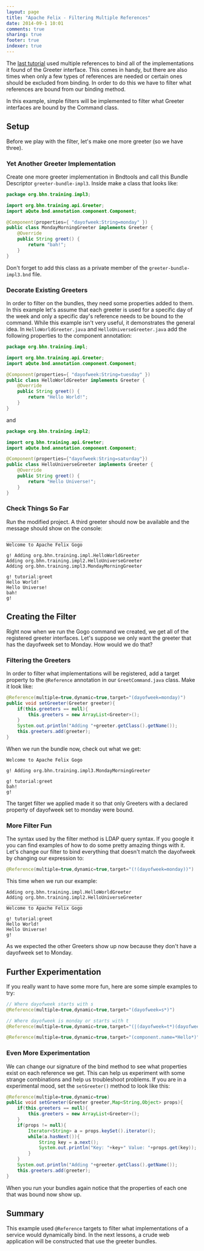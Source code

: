 ```yaml
---
layout: page
title: "Apache Felix - Filtering Multiple References"
date: 2014-09-1 10:01
comments: true
sharing: true
footer: true
indexer: true
---
```

The [last tutorial](/labs-and-tutorials/OSGi/apache-felix-multiple-cardinality-references) used multiple references to bind all of the implementations it found of the Greeter interface. This comes in handy, but there are also times when only a few types of references are needed or certain ones should be excluded from binding. In order to do this we have to filter what references are bound from our binding method.

In this example, simple filters will be implemented to filter what Greeter interfaces are bound by the Command class.

## Setup
Before we play with the filter, let's make one more greeter (so we have three). 

### Yet Another Greeter Implementation
Create one more greeter implementation in Bndtools and call this Bundle Descriptor ```greeter-bundle-impl3```. Inside make a class that looks like:

```java Yet Another Greeter
package org.bhn.training.impl3;

import org.bhn.training.api.Greeter;
import aQute.bnd.annotation.component.Component;

@Component(properties={ "dayofweek:String=monday" })
public class MondayMorningGreeter implements Greeter {
    @Override
    public String greet() {
        return "bah!";
    }
}
```
Don't forget to add this class as a private member of the ```greeter-bundle-impl3.bnd``` file.

### Decorate Existing Greeters
In order to filter on the bundles, they need some properties added to them. In this example let's assume that each greeter is used for a specific day of the week and only a specific day's reference needs to be bound to the command. While this example isn't very useful, it demonstrates the general idea. In ```HelloWorldGreeter.java``` and ```HelloUniverseGreeter.java``` add the following properties to the component annotation:

```java HelloWorldGreeter.java After Change
package org.bhn.training.impl;

import org.bhn.training.api.Greeter;
import aQute.bnd.annotation.component.Component;

@Component(properties={ "dayofweek:String=tuesday" })
public class HelloWorldGreeter implements Greeter {
    @Override
    public String greet() {
        return "Hello World!";
    }
}
```
and
```java HelloUniverseGreeter.java After Change
package org.bhn.training.impl2;

import org.bhn.training.api.Greeter;
import aQute.bnd.annotation.component.Component;

@Component(properties={"dayofweek:String=saturday"})
public class HelloUniverseGreeter implements Greeter {
    @Override
    public String greet() {
        return "Hello Universe!";
    }
}
```
### Check Things So Far
Run the modified project. A third greeter should now be available and the message should show on the console:

```
____________________________
Welcome to Apache Felix Gogo

g! Adding org.bhn.training.impl.HelloWorldGreeter
Adding org.bhn.training.impl2.HelloUniverseGreeter
Adding org.bhn.training.impl3.MondayMorningGreeter

g! tutorial:greet
Hello World!
Hello Universe!
bah!
g! 
```

## Creating the Filter
Right now when we run the Gogo command we created, we get all of the registered greeter interfaces. Let's suppose we only want the greeter that has the dayofweek set to Monday. How would we do that? 

### Filtering the Greeters
In order to filter what implementations will be registered, add a target property to the ```@Reference``` annotation in our ```GreetCommand.java``` class. Make it look like:

```java Adding A Target Filter
@Reference(multiple=true,dynamic=true,target="(dayofweek=monday)")
public void setGreeter(Greeter greeter){
    if(this.greeters == null){
        this.greeters = new ArrayList<Greeter>();
    }
    System.out.println("Adding "+greeter.getClass().getName());
    this.greeters.add(greeter);
}
```
When we run the bundle now, check out what we get:
```
Welcome to Apache Felix Gogo

g! Adding org.bhn.training.impl3.MondayMorningGreeter

g! tutorial:greet
bah!
g! 
```
The target filter we applied made it so that only Greeters with a declared property of dayofweek set to monday were bound.

### More Filter Fun
The syntax used by the filter method is LDAP query syntax. If you google it you can find examples of how to do some pretty amazing things with it. Let's change our filter to bind everything that doesn't match the dayofweek by changing our expression to:

```java
@Reference(multiple=true,dynamic=true,target="(!(dayofweek=monday))")
```
This time when we run our example:
```
Adding org.bhn.training.impl.HelloWorldGreeter
Adding org.bhn.training.impl2.HelloUniverseGreeter
____________________________
Welcome to Apache Felix Gogo

g! tutorial:greet
Hello World!
Hello Universe!
g! 
```
As we expected the other Greeters show up now because they don't have a dayofweek set to Monday.

## Further Experimentation
If you really want to have some more fun, here are some simple examples to try:

```java Starts With Letter Example
// Where dayofweek starts with s
@Reference(multiple=true,dynamic=true,target="(dayofweek=s*)")
```

```java Or Example
// Where dayofweek is monday or starts with t
@Reference(multiple=true,dynamic=true,target="(|(dayofweek=t*)(dayofweek=monday))")
```

```java Wildcard Example
@Reference(multiple=true,dynamic=true,target="(component.name=*Hello*)")
```
### Even More Experimentation
We can change our signature of the bind method to see what properties exist on each reference we get. This can help us experiment with some strange combinations and help us troubleshoot problems. If you are in a experimental mood, set the ```setGreeter()``` method to look like this:

```java Showing The Properties
@Reference(multiple=true,dynamic=true)
public void setGreeter(Greeter greeter,Map<String,Object> props){
    if(this.greeters == null){
        this.greeters = new ArrayList<Greeter>();
    }
    if(props != null){
        Iterator<String> a = props.keySet().iterator();
        while(a.hasNext()){
            String key = a.next();
            System.out.println("Key: "+key+" Value: "+props.get(key));
        }
    }
    System.out.println("Adding "+greeter.getClass().getName());
    this.greeters.add(greeter);
}
```
When you run your bundles again notice that the properties of each one that was bound now show up.


## Summary
This example used ```@Reference``` targets to filter what implementations of a service would dynamically bind. In the next lessons, a crude web application will be constructed that use the greeter bundles.

